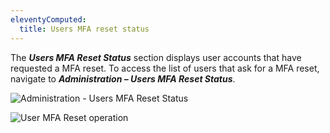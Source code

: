 ```yaml
---
eleventyComputed:
  title: Users MFA reset status
---
```

The ***Users MFA Reset Status*** section displays user accounts that have requested a MFA reset. To access the list of users that ask for a MFA reset, navigate to ***Administration – Users MFA Reset Status***.

![Administration - Users MFA Reset Status](https://cdnweb.devolutions.net/docs/en/server/ServerOp8037.png)

![User MFA Reset operation](https://cdnweb.devolutions.net/docs/en/server/ServerOp8038.png)
